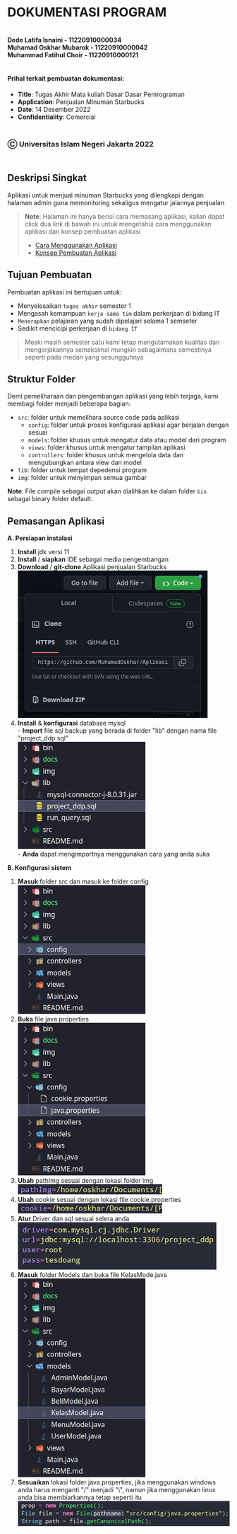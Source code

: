 # DOKUMENTASI PROGRAM
#### <br/>Dede Latifa Isnaini - 11220910000034<br/>Muhamad Oskhar Mubarok - 11220910000042<br/>Muhammad Fatihul Choir - 11220910000121
#### <br/>Prihal terkait pembuatan dokumentasi:

* **Title**: Tugas Akhir Mata kuliah Dasar Dasar Pemrograman
* **Application**: Penjualan Minuman Starbucks
* **Date**: 14 Desember 2022
* **Confidentiality**: Comercial

### <br/>Ⓒ Universitas Islam Negeri Jakarta 2022

## <br/>Deskripsi Singkat

Aplikasi untuk menjual minuman Starbucks yang dilengkapi dengan halaman admin guna memonitoring sekaligus mengatur jalannya penjualan

> **Note**: Halaman ini hanya berisi cara memasang aplikasi, kalian dapat click dua link di bawah ini untuk mengetahui cara menggunakan aplikasi dan konsep pembuatan aplikasi
> * [Cara Menggunakan Aplikasi](/docs/caraPakai.md)
> * [Konsep Pembuatan Aplikasi](/docs/dokumentasiSystem.md)

## Tujuan Pembuatan

Pembuatan aplikasi ini bertujuan untuk:
* Menyelesaikan `tugas akhir` semester 1
* Mengasah kemampuan `kerja sama tim` dalam perkerjaan di bidang IT
* `Menerapkan` pelajaran yang sudah dipelajari selama 1 semseter
* Sedikit mencicipi perkerjaan di `bidang IT`

> Meski masih semester satu kami tetap mengutamakan kualitas dan mengerjakannya semaksimal mungkin sebagaimana semestinya seperti pada medan yang sesungguhnya

## Struktur Folder

Demi pemeliharaan dan pengembangan aplikasi yang lebih terjaga, kami membagi folder menjadi beberapa bagian:

* `src`: folder untuk memelihara source code pada aplikasi
  - `config`: folder untuk proses konfigurasi aplikasi agar berjalan dengan sesuai
  - `models`: folder khusus untuk mengatur data atau model dari program
  - `views`: folder khusus untuk mengatur tampilan aplikasi
  - `controllers`: folder khusus untuk mengelola data dan mengubungkan antara view dan model
* `lib`: folder untuk tempat depedensi program
* `img`: folder untuk menyimpan semua gambar

**Note**: File compile sebagai output akan dialihkan ke dalam folder `bin` sebagai binary folder default.

## Pemasangan Aplikasi

**A. Persiapan instalasi**
  1. **Install** jdk versi 11
  2. **Install** / **siapkan** IDE sebagai media pengembangan
  3. **Download** / **git-clone** Aplikasi penjualan Starbucks<br/>
  ![Ini Gambar](docs/img/d0.png)
  4. **Install** & **konfigurasi** database mysql<br/>
    - **Import** file sql backup yang berada di folder "lib" dengan nama file "project_ddp.sql"<br/>
    ![Ini Gambar](docs/img/d1.png)<br/>
    - **Anda** dapat mengimportnya menggunakan cara yang anda suka

**B. Konfigurasi sistem**
  1. **Masuk** folder src dan masuk ke folder config<br/>
  ![Ini Gambar](docs/img/d2.png)
  2. **Buka** file java.properties<br/>
  ![Ini Gambar](docs/img/d3.png)
  3. **Ubah** pathImg sesuai dengan lokasi folder img<br/>
  ![Ini Gambar](docs/img/d4.png)
  4. **Ubah** cookie sesuai dengan lokasi file cookie.properties<br/>
  ![Ini Gambar](docs/img/d5.png)
  5. **Atur** Driver dan sql sesuai selera anda<br/>
  ![Ini Gambar](docs/img/d6.png)
  6. **Masuk** folder Models dan buka file KelasMode.java<br/>
  ![Ini Gambar](docs/img/d7.png)
  7. **Sesuaikan** lokasi folder java.properties, jika menggunakan windows anda harus menganti "/" menjadi "\\", namun jika menggunakan linux anda bisa membiarkannya tetap seperti itu<br/>
  ![Ini Gambar](docs/img/d8.png)
  

    